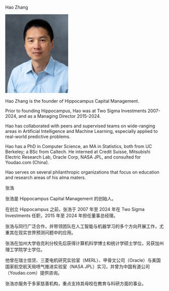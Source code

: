 Hao Zhang

<img src="publicity_2024.png" alt="Publicity Photo" width="200">

Hao Zhang is the founder of Hippocampus Capital Management. 

Prior to founding Hippocampus, Hao was at Two Sigma Investments 2007-2024, and as a Managing Director 2015-2024.

Hao has collaborated with peers and supervised teams on wide-ranging areas in Artificial Intelligence and Machine Learning, especially applied to real-world predictive problems. 
<!-- He is honored and proud of having headed teams of professionals that advanced the state of the art of Artificial Intelligence and Machine Learning methods in financial forecasting domain.-->

Hao has a PhD in Computer Science, an MA in Statistics, both from UC Berkeley; a BSc from Caltech. He interned at Credit Suisse, Mitsubishi Electric Research Lab, Oracle Corp, NASA JPL, and consulted for Youdao.com (China).

Hao serves on several philanthropic organizations that focus on education and research areas of his alma maters.

张浩

张浩是 Hippocampus Capital Management 的创始人。

在创立 Hippocampus 之前，张浩于 2007 年至 2024 年在 Two Sigma Investments 任职，2015 年至 2024 年担任董事总经理。

张浩与同行广泛合作，并带领团队在人工智能与机器学习的多个方向开展工作，尤重其在现实世界预测问题中的应用。
<!-- 他曾率领专业团队推动了人工智能与机器学习方法在金融预测领域的前沿发展，并对此深感荣幸与自豪。-->

张浩在加州大学伯克利分校先后获得计算机科学博士和统计学硕士学位，另获加州理工学院学士学位。

他曾在瑞士信贷、三菱电机研究实验室（MERL）、甲骨文公司（Oracle）与美国国家航空航天局喷气推进实验室（NASA JPL）实习，并曾为中国有道公司（Youdao.com）提供咨询。

张浩亦服务于多家慈善机构，重点支持其母校在教育与科研方面的事业。
